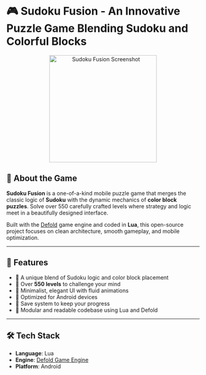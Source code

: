 # 🎮 Sudoku Fusion - An Innovative Puzzle Game Blending Sudoku and Colorful Blocks

<p align="center">
  <img src="https://play-lh.googleusercontent.com/KmgpA6ZYL3FMHd5FuXwYW9FYoYbpUAjLF2LRLYwKVxOlxQH2N9Tu8mEt8R__-vsCSP0=s256-rw" alt="Sudoku Fusion Screenshot" width="280"/>
</p>

## 🧩 About the Game

**Sudoku Fusion** is a one-of-a-kind mobile puzzle game that merges the classic logic of **Sudoku** with the dynamic mechanics of **color block puzzles**. Solve over 550 carefully crafted levels where strategy and logic meet in a beautifully designed interface.

Built with the [Defold](https://www.defold.com/) game engine and coded in **Lua**, this open-source project focuses on clean architecture, smooth gameplay, and mobile optimization.

---

## 🚀 Features

- 🧠 A unique blend of Sudoku logic and color block placement
- 🎯 Over **550 levels** to challenge your mind
- 🎨 Minimalist, elegant UI with fluid animations
- 📱 Optimized for Android devices
- 💾 Save system to keep your progress
- 🔧 Modular and readable codebase using Lua and Defold

---

## 🛠️ Tech Stack

- **Language**: Lua
- **Engine**: [Defold Game Engine](https://www.defold.com/)
- **Platform**: Android
